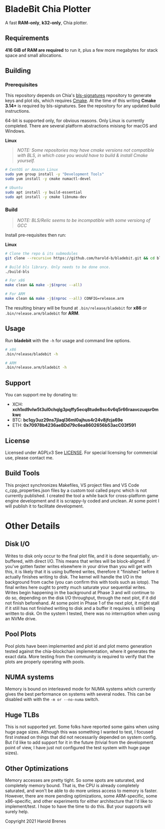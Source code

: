 # BladeBit Chia Plotter

A fast **RAM-only**, **k32-only**, Chia plotter.

## Requirements
**416 GiB of RAM are required** to run it, plus a few more megabytes for stack space and small allocations. 

## Building

### Prerequisites
This repository depends on Chia's [bls-signatures](https://github.com/Chia-Network/bls-signatures) repository to generate keys and plot ids, which requires [Cmake](https://cmake.org/). At the time of this writing **Cmake 3.14+** is required by bls-signatures. See the repository for any updated build instructions.

64-bit is supported only, for obvious reasons.
Only Linux is currently completed. There are several platform abstractions misisng for macOS and Windows.

**Linux**
> *NOTE: Some repositories may have cmake versions not compatible with BLS, in which case you would have to build & install Cmake yourself.*

```bash
# CentOS or Amazon Linux
sudo yum group install -y "Development Tools"
sudo yum install -y cmake numactl-devel

# Ubuntu
sudo apt install -y build-essential
sudo apt install -y cmake libnuma-dev
```


### Build

> *NOTE: BLS/Relic seems to be incompatible with some versiong of GCC*


Install pre-requisites then run:

**Linux**
```bash
# Clone the repo & its submodules
git clone --recursive https://github.com/harold-b/bladebit.git && cd bladebit

# Build bls library. Only needs to be done once.
./build-bls

# For x86
make clean && make -j$(nproc --all)

# For ARM
make clean && make -j$(nproc --all) CONFIG=release.arm
```

The resulting binary will be found at `.bin/release/bladebit` for **x86** or `.bin/release.arm/bladebit` for **ARM**.

## Usage
Run **bladebit** with the `-h` for usage and command line options.

```bash
# x86
.bin/release/bladebit -h

# ARM
.bin/release.arm/bladebit -h
```


## Support
You can support me by donating to:
- XCH: **xch1xd9vlw5t3ul0chqlg3pqffy5ecq8tude8sc4v6q5r66raavczuqsr0mkwc**
- BTC: **bc1qy3uz29ns7jlaql36ml0ajhus4r24v8jfcja69e**
- ETH: **0x70978b4236aeBDd79c6ea8602656b53acC03f591**


## License
Licensed under AGPLv3 See [LICENSE](LICENSE).
For special licensing for commercial use, please contact me.


## Build Tools
This project synchronizes Makefiles, VS project files and VS Code c_cpp_properties.json files by a custom tool called psync which is not currently published. I created the tool a while back for cross-platform game engine development and it is scrappy-ly coded and unclean. At some point I will publish it to facilitate development.


# Other Details

## Disk I/O
Writes to disk only occur to the final plot file, and it is done sequentially, un-buffered, with direct I/O. This means that writes will be block-aligned. If you've gotten faster writes elsewhere in your drive than you will get with this, it is likely that it is using buffered writes, therefore it "finishes" before it actually finishes writing to disk. The kernel will handle the I/O in the background from cache (you can confirm this with tools such as iotop). The final writes here ought to pretty much saturate your sequential writes. Writes begin happening in the background at Phase 3 and will continue to do so, depending on the disk I/O throughput, through the next plot, if it did not finish beforehand. At some point in Phase 1 of the next plot, it might stall if it still has not finished writing to disk and a buffer it requires is still being written to disk. On the system I tested, there was no interruption when using an NVMe drive.


## Pool Plots
Pool plots have been implemented and plot id and plot memo generation tested against the chia-blockchain implementation, where it generates the exact data. More testing from the community is required to verify that the plots are properly operating with pools.

## NUMA systems
Memory is bound on interleaved mode for NUMA systems which currently gives the best performance on systems with several nodes. This can be disabled with with the `-m or --no-numa` switch.


## Huge TLBs
This is not supported yet. Some folks have reported some gains when using huge page sizes. Although this was something I wanted to test, I focused first instead on things that did not necessarily depended on system config. But I'd like to add support for it in the future (trivial from the development point of view, I have just not configured the test system with huge page sizes).

## Other Optimizations
Memory accesses are pretty tight. So some spots are saturated, and completely memory bound. That is, the CPU is already completely saturated, and won't be able to do more unless access to memory is faster. However, there are more pending optimizations, some ARM-specific, some x86-specific, and other experiments for either architecture that I'd like to implement/test. I hope to have the time to do this. But your supports will surely help.


Copyright 2021 Harold Brenes

